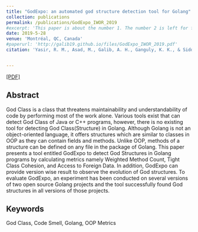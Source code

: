 ```yaml
---
title: "GodExpo: an automated god structure detection tool for Golang"
collection: publications
permalink: /publications/GodExpo_IWOR_2019
#excerpt: 'This paper is about the number 1. The number 2 is left for future work.'
date: 2019-5-28
venue: 'Montréal, QC, Canada'
#paperurl: 'http://galib19.github.io/files/GodExpo_IWOR_2019.pdf'
citation: 'Yasir, R. M., Asad, M., Galib, A. H., Ganguly, K. K., & Siddik, M. S. (2019, May). GodExpo: an automated god structure detection tool for Golang. In 2019 IEEE/ACM 3rd International Workshop on Refactoring (IWoR) (pp. 47-50). IEEE.'


---
```


[[PDF]](http://galib19.github.io/files/GodExpo_IWOR_2019.pdf)
## Abstract 

God Class is a class that threatens maintainability
and understandability of code by performing most of the work
alone. Various tools exist that can detect God Class of Java or
C++ programs, however, there is no existing tool for detecting
God Class(Structure) in Golang. Although Golang is not an
object-oriented language, it offers structures which are similar
to classes in OOP as they can contain fields and methods. Unlike
OOP, methods of a structure can be defined on any file in the
package of Golang. This paper presents a tool entitled GodExpo
to detect God Structures in Golang programs by calculating
metrics namely Weighted Method Count, Tight Class Cohesion,
and Access to Foreign Data. In addition, GodExpo can provide
version wise result to observe the evolution of God structures.
To evaluate GodExpo, an experiment has been conducted on
several versions of two open source Golang projects and the tool
successfully found God structures in all versions of those projects.

## Keywords 

God Class, Code Smell, Golang, OOP Metrics